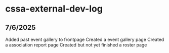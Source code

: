 # cssa-external-dev-log

## 7/6/2025
Added past event gallery to frontpage
Created a event gallery page
Created a association report page
Created but not yet finished a roster page

